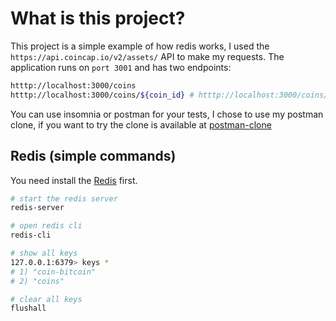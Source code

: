 # What is this project?

This project is a simple example of how redis works, I used the `https://api.coincap.io/v2/assets/` API to make my requests. The application runs on `port 3001` and has two endpoints:

```bash
htttp://localhost:3000/coins
htttp://localhost:3000/coins/${coin_id} # htttp://localhost:3000/coins/bitcoin
```

You can use insomnia or postman for your tests, I chose to use my postman clone, if you want to try the clone is available at [postman-clone](https://github.com/viniciusteixeiradias/postman-clone)

## Redis (simple commands)

You need install the [Redis](https://redis.io/docs/getting-started/installation/install-redis-on-mac-os/) first.

```bash
# start the redis server
redis-server

# open redis cli
redis-cli

# show all keys
127.0.0.1:6379> keys *
# 1) "coin-bitcoin"
# 2) "coins"

# clear all keys
flushall
```
